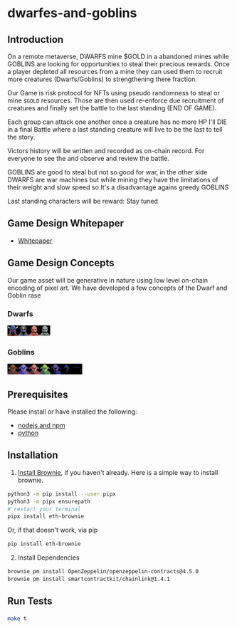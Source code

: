 # dwarfes-and-goblins

## Introduction

On a remote metaverse, DWARFS mine $GOLD in a abandoned mines while GOBLINS are looking for opportunities to steal their precious rewards.
Once a player depleted all resources from a mine they can used them to recruit more creatures (Dwarfs/Goblins) to strengthening there fraction.

Our Game is risk protocol for NFTs using pseudo randomness to steal or mine `$GOLD` resources.
Those are then used re-enforce due recruitment of creatures and finally set the battle to the last standing (END OF GAME).

Each group can attack one another once a creature has no more HP I'll DIE in a final Battle where a last standing creature will live to be the last to tell the story.

Victors history will be written and recorded as on-chain record. For everyone to see the and observe and review the battle.

GOBLINS are good to steal but not so good for war, in the other side DWARFS are war machines but while mining they have the limitations of their weight and slow speed so It's a disadvantage agains greedy GOBLINS

Last standing characters will be reward: Stay tuned

## Game Design Whitepaper

-   [Whitepaper](./docs/whitepaper-v1.md)

## Game Design Concepts

Our game asset will be generative in nature using low
level on-chain encoding of pixel art.
We have developed a few concepts of the Dwarf and Goblin
rase

### Dwarfs

 ![Dwarfs pixel concept](/assets/dwarfs.png)

### Goblins

 ![Dwarfs pixel concept](/assets/goblins.png)

## Prerequisites

Please install or have installed the following:

-   [nodejs and npm](https://nodejs.org/en/download/)
-   [python](https://www.python.org/downloads/)

## Installation

1. [Install Brownie](https://eth-brownie.readthedocs.io/en/stable/install.html), if you haven't already. Here is a simple way to install brownie.

```bash
python3 -m pip install --user pipx
python3 -m pipx ensurepath
# restart your terminal
pipx install eth-brownie
```

Or, if that doesn't work, via pip

```bash
pip install eth-brownie
```

2. Install Dependencies

```bash
brownie pm install OpenZeppelin/openzeppelin-contracts@4.5.0
brownie pm install smartcontractkit/chainlink@1.4.1
```

## Run Tests

```bash
make t
```
